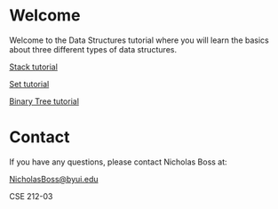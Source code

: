 # Welcome

Welcome to the Data Structures tutorial where you will learn the basics about three different types of data structures.

[Stack tutorial](https://github.com/NicholasBoss/DataStructureTutorial/blob/master/stack.md)

[Set tutorial](https://github.com/NicholasBoss/DataStructureTutorial/blob/master/set.md)

[Binary Tree tutorial](https://github.com/NicholasBoss/DataStructureTutorial/blob/master/tree.md)

# Contact

If you have any questions, please contact Nicholas Boss at:

NicholasBoss@byui.edu

CSE 212-03